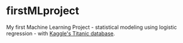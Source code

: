 # firstMLproject
My first Machine Learning Project - statistical modeling using logistic regression - with [Kaggle's Titanic database](https://www.kaggle.com/competitions/titanic/discussion/334546).
